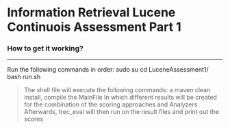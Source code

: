 # Information Retrieval Lucene Continuois Assessment Part 1

### How to get it working?
____
Run the following commands in order:
sudo su
cd LuceneAssessment1/
bash run.sh

>The shell file will execute the following commands: a maven clean install, compile the MainFile
>In which different results will be created for the combination of the scoring approaches and Analyzers
>Afterwards, trec_eval will then run on the result files and print out the scores
